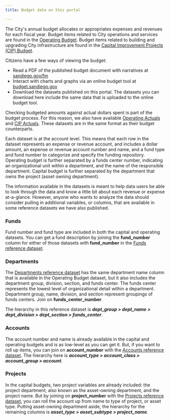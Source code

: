 ```yaml
---
title: Budget data on this portal

---
```


The City's annual budget allocates or appropriates expenses and revenues for each fiscal year. Budget items related to City operations and services are found in the [Operating Budget](/datasets/operating-budget/). Budget items related to building and upgrading City infrastructure are found in the [Capital Improvement Projects (CIP) Budget](/datasets/capital-budget-fy/). 

Citizens have a few ways of viewing the budget: 

* Read a PDF of the published budget document with narratives at [sandiego.gov/fm](https://www.sandiego.gov/fm)
* Interact with charts and graphs via an online budget tool at [budget.sandiego.gov](https://budget.sandiego.gov/transparency#/)
* Download the datasets published on this portal. The datasets you can download here include the same data that is uploaded to the online budget tool.

Checking budgeted amounts against actual dollars spent is part of the budget process. For this reason, we also have available [Operating Actuals](/datasets/operating-actuals/) and [CIP Actuals](/datasets/capital-actuals-fy/). These datasets are in the same format as their budget counterparts.

Each dataset is at the account level. This means that each row in the dataset represents an expense or revenue account, and includes a dollar amount, an expense or revenue account number and name, and a fund type and fund number to categorize and specify the funding repository. Operating budget is further separated by a funds center number, indicating an organizational unit within a department, and the name of the responsible department. Capital budget is further separated by the department that owns the project (asset owning department).

The information available in the datasets is meant to help data users be able to look through the data and know a little bit about each revenue or expense at-a-glance. However, anyone who wants to analyze the data should consider pulling in additional variables, or columns, that are available in some reference datasets we have also published.

### Funds

Fund number and fund type are included in both the capital and operating datasets. You can get a fund description by joining the **fund_number** column for either of those datasets with **fund_number** in the [Funds reference dataset](/datasets/budget-reference-funds/).

### Departments

The [Departments reference dataset](/datasets/budget-reference-depts/) has the same department name column that is available in the Operating Budget dataset, but it also includes the department group, division, section, and funds center. The funds center represents the lowest level of organizational detail within a department. Department group, name, division, and section represent groupings of funds centers. Join on **funds_center_number**.

The hierarchy in this reference dataset is ***dept_group > dept_name > dept_division > dept_section > funds_center***.

### Accounts

The account number and name is already available in the capital and operating budgets and is as low-level as you can get it. But, if you want to roll up items, you can join on **account_number** with the [Accounts reference dataset](/datasets/budget-reference-accounts/). The hierarchy here is ***account_type > account_class > account_group > account***.

### Projects

In the capital budgets, two project variables are already included: the project department, also known as the asset-owning department, and the project name. But by joining on **project_number** with the [Projects reference dataset](/datasets/budget-reference-projects/), you can roll the account up from name to type of project, or asset type. Putting asset-owning department aside, the hierarchy for the remaining columns is ***asset_type > asset_subtype > project_name***.